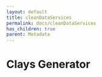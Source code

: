 ```yaml
---
layout: default
title: cleanDataServices
permalink: docs/cleanDataServices
has_children: true
parent: Metadata
---
```



# Clays Generator

